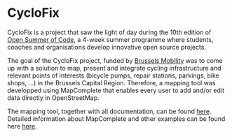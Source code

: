 # CycloFix

CycloFix is a project that saw the light of day during the 10th edition of [Open Summer of Code](https://summerofcode.be), a 4-week summer programme where students, coaches and organisations develop innovative open source projects.

The goal of the CycloFix project, funded by [Brussels Mobility](https://mobilite-mobiliteit.brussels/en) was to come up with a solution to map, present and integrate cycling infrastructure and relevant points of interests (bicycle pumps, repair stations, parkings, bike shops, ...) in the Brussels Capital Region. Therefore, a mapping tool was developped using MapComplete that enables every user to add and/or edit data directly in OpenStreetMap.

The mapping tool, together with all documentation, can be found [here](https://cyclofix.osm.be). Detailed information about MapComplete and other examples can be found here [here](https://github.com/pietervdvn/MapComplete).
